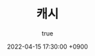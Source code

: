 ---
title: 캐시
author:
  name: SsankQ
date: 2022-04-15 17:30:00 +0900
categories: [CS]
tags: [CS, JavaScript]
render_with_liquid: false
---